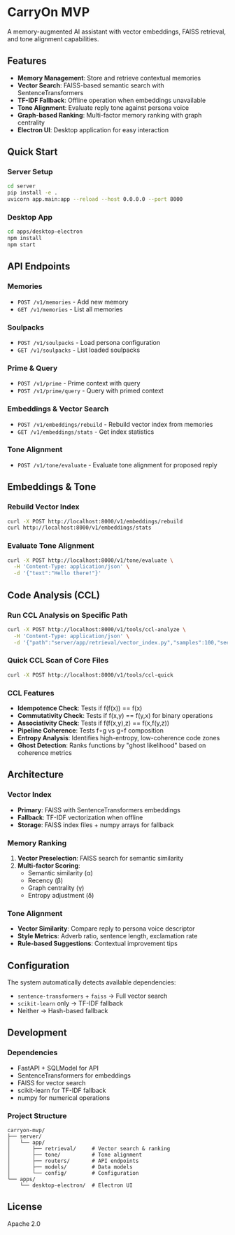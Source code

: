# CarryOn MVP

A memory-augmented AI assistant with vector embeddings, FAISS retrieval, and tone alignment capabilities.

## Features

- **Memory Management**: Store and retrieve contextual memories
- **Vector Search**: FAISS-based semantic search with SentenceTransformers
- **TF-IDF Fallback**: Offline operation when embeddings unavailable
- **Tone Alignment**: Evaluate reply tone against persona voice
- **Graph-based Ranking**: Multi-factor memory ranking with graph centrality
- **Electron UI**: Desktop application for easy interaction

## Quick Start

### Server Setup

```bash
cd server
pip install -e .
uvicorn app.main:app --reload --host 0.0.0.0 --port 8000
```

### Desktop App

```bash
cd apps/desktop-electron
npm install
npm start
```

## API Endpoints

### Memories
- `POST /v1/memories` - Add new memory
- `GET /v1/memories` - List all memories

### Soulpacks
- `POST /v1/soulpacks` - Load persona configuration
- `GET /v1/soulpacks` - List loaded soulpacks

### Prime & Query
- `POST /v1/prime` - Prime context with query
- `POST /v1/prime/query` - Query with primed context

### Embeddings & Vector Search
- `POST /v1/embeddings/rebuild` - Rebuild vector index from memories
- `GET /v1/embeddings/stats` - Get index statistics

### Tone Alignment
- `POST /v1/tone/evaluate` - Evaluate tone alignment for proposed reply

## Embeddings & Tone

### Rebuild Vector Index
```bash
curl -X POST http://localhost:8000/v1/embeddings/rebuild
curl http://localhost:8000/v1/embeddings/stats
```

### Evaluate Tone Alignment
```bash
curl -X POST http://localhost:8000/v1/tone/evaluate \
  -H 'Content-Type: application/json' \
  -d '{"text":"Hello there!"}'
```

## Code Analysis (CCL)

### Run CCL Analysis on Specific Path
```bash
curl -X POST http://localhost:8000/v1/tools/ccl-analyze \
  -H 'Content-Type: application/json' \
  -d '{"path":"server/app/retrieval/vector_index.py","samples":100,"seed":42}'
```

### Quick CCL Scan of Core Files
```bash
curl -X POST http://localhost:8000/v1/tools/ccl-quick
```

### CCL Features
- **Idempotence Check**: Tests if f(f(x)) == f(x)
- **Commutativity Check**: Tests if f(x,y) == f(y,x) for binary operations
- **Associativity Check**: Tests if f(f(x,y),z) == f(x,f(y,z))
- **Pipeline Coherence**: Tests f∘g vs g∘f composition
- **Entropy Analysis**: Identifies high-entropy, low-coherence code zones
- **Ghost Detection**: Ranks functions by "ghost likelihood" based on coherence metrics

## Architecture

### Vector Index
- **Primary**: FAISS with SentenceTransformers embeddings
- **Fallback**: TF-IDF vectorization when offline
- **Storage**: FAISS index files + numpy arrays for fallback

### Memory Ranking
1. **Vector Preselection**: FAISS search for semantic similarity
2. **Multi-factor Scoring**: 
   - Semantic similarity (α)
   - Recency (β) 
   - Graph centrality (γ)
   - Entropy adjustment (δ)

### Tone Alignment
- **Vector Similarity**: Compare reply to persona voice descriptor
- **Style Metrics**: Adverb ratio, sentence length, exclamation rate
- **Rule-based Suggestions**: Contextual improvement tips

## Configuration

The system automatically detects available dependencies:
- `sentence-transformers` + `faiss` → Full vector search
- `scikit-learn` only → TF-IDF fallback
- Neither → Hash-based fallback

## Development

### Dependencies
- FastAPI + SQLModel for API
- SentenceTransformers for embeddings
- FAISS for vector search
- scikit-learn for TF-IDF fallback
- numpy for numerical operations

### Project Structure
```
carryon-mvp/
├── server/
│   └── app/
│       ├── retrieval/     # Vector search & ranking
│       ├── tone/          # Tone alignment
│       ├── routers/       # API endpoints
│       ├── models/        # Data models
│       └── config/        # Configuration
└── apps/
    └── desktop-electron/  # Electron UI
```

## License

Apache 2.0 